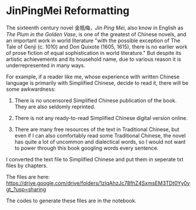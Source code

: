 # JinPingMei Reformatting

The sixteenth century novel 金瓶梅，*Jin Ping Mei*, also know in English as *The Plum in the Golden Vase*, is one of the greatest of Chinese novels, and an important work in world literature "with the possible exception of The Tale of Genji (c. 1010) and Don Quixote (1605, 1615), there is no earlier work of prose fiction of equal sophistication in world literature." But despite its artistic achievements and its household name, due to various reason it is underrepresented in many ways. 

For example, if a reader like me, whose experience with written Chinese language is primarily with Simplified Chinese, decide to read it, there will be some awkwardness:

1.  There is no uncensored Simplified Chinese publication of the book. They are also seldomly reprinted.

2.  There is not any ready-to-read Simplified Chinese digital version online.

3.  There are many free resources of the text in Traditional Chinese, but even if I can also comfortably read some Traditional Chinese, the novel has quite a lot of uncommon and dialectical words, so I would not want to power through this book googling words every sentence.

I converted the text file to Simplified Chinese and put them in seperate txt files by chapters.

The files are here:
https://drive.google.com/drive/folders/1zlqAhzJc78fhZ4SxmsEM3TDt0Yy0vgt_?usp=sharing

The codes to generate these files are in the notebook.
